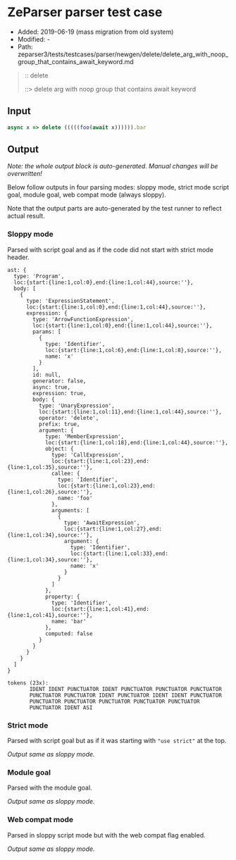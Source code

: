 # ZeParser parser test case

- Added: 2019-06-19 (mass migration from old system)
- Modified: -
- Path: zeparser3/tests/testcases/parser/newgen/delete/delete_arg_with_noop_group_that_contains_await_keyword.md

> :: delete
>
> ::> delete arg with noop group that contains await keyword

## Input

`````js
async x => delete (((((foo(await x)))))).bar
`````

## Output

_Note: the whole output block is auto-generated. Manual changes will be overwritten!_

Below follow outputs in four parsing modes: sloppy mode, strict mode script goal, module goal, web compat mode (always sloppy).

Note that the output parts are auto-generated by the test runner to reflect actual result.

### Sloppy mode

Parsed with script goal and as if the code did not start with strict mode header.

`````
ast: {
  type: 'Program',
  loc:{start:{line:1,col:0},end:{line:1,col:44},source:''},
  body: [
    {
      type: 'ExpressionStatement',
      loc:{start:{line:1,col:0},end:{line:1,col:44},source:''},
      expression: {
        type: 'ArrowFunctionExpression',
        loc:{start:{line:1,col:0},end:{line:1,col:44},source:''},
        params: [
          {
            type: 'Identifier',
            loc:{start:{line:1,col:6},end:{line:1,col:8},source:''},
            name: 'x'
          }
        ],
        id: null,
        generator: false,
        async: true,
        expression: true,
        body: {
          type: 'UnaryExpression',
          loc:{start:{line:1,col:11},end:{line:1,col:44},source:''},
          operator: 'delete',
          prefix: true,
          argument: {
            type: 'MemberExpression',
            loc:{start:{line:1,col:18},end:{line:1,col:44},source:''},
            object: {
              type: 'CallExpression',
              loc:{start:{line:1,col:23},end:{line:1,col:35},source:''},
              callee: {
                type: 'Identifier',
                loc:{start:{line:1,col:23},end:{line:1,col:26},source:''},
                name: 'foo'
              },
              arguments: [
                {
                  type: 'AwaitExpression',
                  loc:{start:{line:1,col:27},end:{line:1,col:34},source:''},
                  argument: {
                    type: 'Identifier',
                    loc:{start:{line:1,col:33},end:{line:1,col:34},source:''},
                    name: 'x'
                  }
                }
              ]
            },
            property: {
              type: 'Identifier',
              loc:{start:{line:1,col:41},end:{line:1,col:41},source:''},
              name: 'bar'
            },
            computed: false
          }
        }
      }
    }
  ]
}

tokens (23x):
       IDENT IDENT PUNCTUATOR IDENT PUNCTUATOR PUNCTUATOR PUNCTUATOR
       PUNCTUATOR PUNCTUATOR IDENT PUNCTUATOR IDENT IDENT PUNCTUATOR
       PUNCTUATOR PUNCTUATOR PUNCTUATOR PUNCTUATOR PUNCTUATOR
       PUNCTUATOR IDENT ASI
`````

### Strict mode

Parsed with script goal but as if it was starting with `"use strict"` at the top.

_Output same as sloppy mode._

### Module goal

Parsed with the module goal.

_Output same as sloppy mode._

### Web compat mode

Parsed in sloppy script mode but with the web compat flag enabled.

_Output same as sloppy mode._
